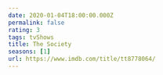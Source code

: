 ```yaml
---
date: 2020-01-04T18:00:00.000Z
permalink: false
rating: 3
tags: tvShows
title: The Society
seasons: [1]
url: https://www.imdb.com/title/tt8778064/
---
```


